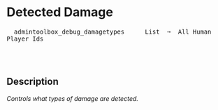 
# Detected Damage

<kbd>  admintoolbox_debug_damagetypes  </kbd>  
<kbd>  List  ➞  All Human Player Ids  </kbd>

<br>
<br>

## Description

*Controls what types of damage are detected.*

<br>
